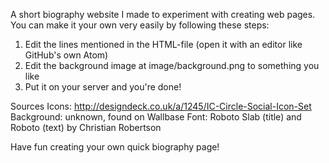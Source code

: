 A short biography website I made to experiment with creating web pages. You can make it your own very easily by following these steps:

1. Edit the lines mentioned in the HTML-file (open it with an editor like GitHub's own Atom)
2. Edit the background image at image/background.png to something you like
3. Put it on your server and you're done!

Sources
Icons: http://designdeck.co.uk/a/1245/IC-Circle-Social-Icon-Set
Background: unknown, found on Wallbase
Font: Roboto Slab (title) and Roboto (text) by Christian Robertson

Have fun creating your own quick biography page!

